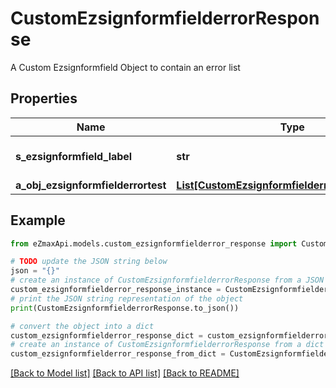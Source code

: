 # CustomEzsignformfielderrorResponse

A Custom Ezsignformfield Object to contain an error list

## Properties

Name | Type | Description | Notes
------------ | ------------- | ------------- | -------------
**s_ezsignformfield_label** | **str** | The Label for the Ezsignformfield | 
**a_obj_ezsignformfielderrortest** | [**List[CustomEzsignformfielderrortestResponse]**](CustomEzsignformfielderrortestResponse.md) |  | 

## Example

```python
from eZmaxApi.models.custom_ezsignformfielderror_response import CustomEzsignformfielderrorResponse

# TODO update the JSON string below
json = "{}"
# create an instance of CustomEzsignformfielderrorResponse from a JSON string
custom_ezsignformfielderror_response_instance = CustomEzsignformfielderrorResponse.from_json(json)
# print the JSON string representation of the object
print(CustomEzsignformfielderrorResponse.to_json())

# convert the object into a dict
custom_ezsignformfielderror_response_dict = custom_ezsignformfielderror_response_instance.to_dict()
# create an instance of CustomEzsignformfielderrorResponse from a dict
custom_ezsignformfielderror_response_from_dict = CustomEzsignformfielderrorResponse.from_dict(custom_ezsignformfielderror_response_dict)
```
[[Back to Model list]](../README.md#documentation-for-models) [[Back to API list]](../README.md#documentation-for-api-endpoints) [[Back to README]](../README.md)


